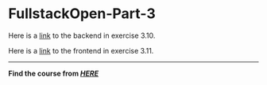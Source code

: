 # FullstackOpen-Part-3
Here is a [link](http://enigmatic-shelf-98655.herokuapp.com/api/persons) to the backend in exercise 3.10.

Here is a [link](http://enigmatic-shelf-98655.herokuapp.com/) to the frontend in exercise 3.11.

___
**Find the course from [*HERE*](https://fullstackopen.com)**